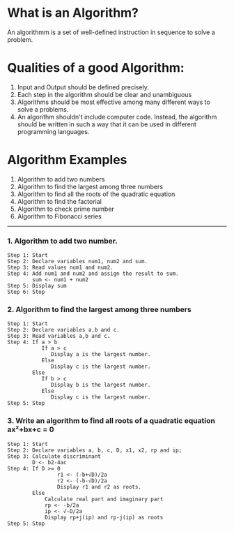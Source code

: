 # What is an Algorithm?

An algorithmm is a set of well-defined instruction in sequence to solve a problem.

# Qualities of a good Algorithm:

1. Input and Output should be defined precisely.
2. Each step in the algorithm should be clear and unambiguous
3. Algorithms should be most effective among many different ways to solve a problems.
4. An algorithm shouldn't include computer code. Instead, the algorithm should be written in such a way that it can be used in different programming languages.


# Algorithm Examples
 
  1. Algorithm to add two numbers 
  2. Algorithm to find the largest among three numbers
  3. Algorithm to find all the roots of the quadratic equation
  4. Algorithm to find the factorial
  5. Algorithm to check prime number
  6. Algorithm to Fibonacci series

----

### 1. Algorithm to add two number.


```
Step 1: Start
Step 2: Declare variables num1, num2 and sum.
Step 3: Read values num1 and num2.
Step 4: Add num1 and num2 and assign the result to sum.
        sum <- num1 + num2
Step 5: Display sum
Step 6: Stop
```

### 2. Algorithm to find the largest among three numbers


```
Step 1: Start
Step 2: Declare variables a,b and c.
Step 3: Read variables a,b and c.
Step 4: If a > b
           If a > c
              Display a is the largest number. 
           Else 
              Display c is the largest number.
        Else
           If b > c
              Display b is the largest number.
           Else
              Display c is the largest number.
Step 5: Stop  

```


### 3. Write an algorithm to find all roots of a quadratic equation ax²+bx+c = 0

```
Step 1: Start
Step 2: Declare variables a, b, c, D, x1, x2, rp and ip;
Step 3: Calculate discriminant
        D <- b2-4ac
Step 4: If D >= 0 
                r1 <- (-b+√D)/2a
                r2 <- (-b-√D)/2a
                Display r1 and r2 as roots.
        Else
            Calculate real part and imaginary part
            rp <- -b/2a
            ip <- √-D/2a
            Display rp+j(ip) and rp-j(ip) as roots
Step 5: Stop 
```

        



